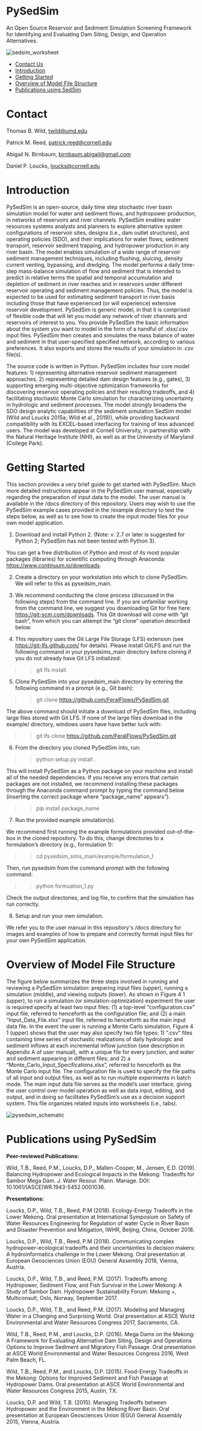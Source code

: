 # PySedSim
An Open Source Reservoir and Sediment Simulation Screening Framework for Identifying and Evaluating Dam Siting, Design, and Operation Alternatives.

![sedsim_worksheet](/images/pysedsim_logo.png)

- [Contact Us](#Contact)
- [Introduction](#Introduction)
- [Getting Started](#InstallGuide)
- [Overview of Model File Structure](#ModelFileStructure)
- [Publications using SedSim](#Pubs)

# <a name="Contact Us"></a>Contact
Thomas B. Wild, twild@umd.edu

Patrick M. Reed, patrick.reed@cornell.edu

Abigail N. Birnbaum, birnbaum.abigail@gmail.com

Daniel P. Loucks, loucks@cornell.edu

# <a name="Introduction"></a>Introduction

PySedSim is an open-source, daily time step stochastic river basin simulation model for water and sediment flows, and hydropower production, in networks of reservoirs and river channels. PySedSim enables water resources systems analysts and planners to explore alternative system configurations of reservoir sites, designs (i.e., dam outlet structures), and operating policies (SDO), and their implications for water flows, sediment transport, reservoir sediment trapping, and hydropower production in any river basin. The model enables simulation of a wide range of reservoir sediment management techniques, including flushing, sluicing, density current venting, bypassing, and dredging. The model performs a daily time-step mass-balance simulation of flow and sediment that is intended to predict in relative terms the spatial and temporal accumulation and depletion of sediment in river reaches and in reservoirs under different reservoir operating and sediment management policies. Thus, the model is expected to be used for estimating sediment transport in river basis including those that have experienced (or will experience) extensive reservoir development. PySedSim is generic model, in that it is comprised of flexible code that will let you model any network of river channels and reservoirs of interest to you. You provide PySedSim the basic information about the system you want to model in the form of a handful of .xlsx/.csv input files. PySedSim then creates and simulates the mass balance of water and sediment in that user-specified specified network, according to various preferences. It also exports and stores the results of your simulation in .csv file(s).

The source code is written in Python. PySedSim includes four core model features: 1) representing alternative reservoir sediment management approaches, 2) representing detailed dam design features (e.g., gates), 3) supporting emerging multi-objective optimization frameworks for discovering reservoir operating policies and their resulting tradeoffs, and 4) facilitating stochastic Monte Carlo simulation for characterizing uncertainty in hydrologic and sediment processes. The model strongly broadens the SDO design analytic capabilities of the sediment simulation SedSim model (Wild and Loucks 2015a; Wild et al., 2019)), while providing backward compatibility with its EXCEL-based interfacing for training of less advanced users. The model was developed at Cornell University, in partnership with the Natural Heritage Institute (NHI), as well as at the University of Maryland (College Park).

# <a name="InstallGuide"></a>Getting Started

This section provides a very brief guide to get started with PySedSim. Much more detailed instructions appear in the PySedSim user manual, especially regarding the preparation of input data to the model. The user manual is available in the /docs directory of this repository. Users may wish to use the PySedSim example cases provided in the /example directory to test the steps below, as well as to see how to create the input model files for your own model application.

1.	Download and install Python 2. (Note: v. 2.7 or later is suggested for Python 2; PySedSim has not been tested with Python 3). 

You can get a free distribution of Python and most of its most popular packages (libraries) for scientific computing through Anaconda: https://www.continuum.io/downloads.

2. Create a directory on your workstation into which to clone PySedSim. We will refer to this as pysedsim_main.

3. We recommend conducting the clone process (discussed in the following steps) from the command line. If you are unfamiliar working from the command line, we suggest you downloading Git for free here: https://git-scm.com/downloads. This Git download will come with “git bash”, from which you can attempt the “git clone” operation described below. 

4. This repository uses the Git Large File Storage (LFS) extension (see https://git-lfs.github.com/ for details). Please install GitLFS and run the following command in your pysedsims_main directory before cloning if you do not already have Git LFS initialized: 

>>git lfs install.

5. Clone PySedSim into your pysedsim_main directory by entering the following command in a prompt (e.g., Git bash):

>> git clone https://github.com/FeralFlows/PySedSim.git

The above command should initiate a download of PySedSim files, including large files stored with Git LFS. If none of the large files download in the example/ directory, windows users have have better luck with:

>> git lfs clone https://github.com/FeralFlows/PySedSim.git

6. From the directory you cloned PySedSim into, run:

>>python setup.py install . 

This will install PySedSim as a Python package on your machine and install all of the needed dependencies. If you receive any errors that certain packages are not installed, we recommend installing these packages through the Anaconda command prompt by typing the command below (inserting the correct package where “package_name” appears”).

>>pip install package_name

7. Run the provided example simulation(s).

We recommend first running the example formulations provided out-of-the-box in the cloned repository. To do this, change directories to a formulation’s directory (e.g., formulation 1):

>>cd pysedsim_sims_main/example/formulation_1

Then, run pysedsim from the command prompt with the following command:

>>python formuation_1.py

Check the output directories, and log file, to confirm that the simulation has run correctly.

8. Setup and run your own simulation.

We refer you to the user manual in this repository's /docs directory for images and examples of how to prepare and correctly format input files for your own PySedSim application.

# <a name="ModelFileStructure"></a>Overview of Model File Structure

The figure below summarizes the three steps involved in running and reviewing a PySedSim simulation: preparing input files (upper), running a simulation (middle), and viewing outputs (lower). As shown in Figure 4 1 (upper), to run a simulation (or simulation-optimization) experiment the user is required specify at least two input files: (1) a top-level “configuration.csv” input file, referred to henceforth as the configuration file; and (2) a main “Input_Data_File.xlsx” input file, referred to henceforth as the main input data file. In the event the user is running a Monte Carlo simulation, Figure 4 1 (upper) shows that the user may also specify two file types: 1) “.csv” files containing time series of stochastic realizations of daily hydrologic and sediment inflows at each incremental inflow junction (see description in Appendix A of user manual), with a unique file for every junction, and water and sediment appearing in different files; and 2) a “Monte_Carlo_Input_Specifications.xlsx”, referred to henceforth as the Monte Carlo input file. The configuration file is used to specify the file paths of all input and output files, as well as to run multiple experiments in batch mode. The main input data file serves as the model’s user interface, giving the user control over model operation as well as data input, editing, and output, and in doing so facilitates PySedSim’s use as a decision support system. This file organizes related inputs into worksheets (i.e., tabs).

![pysedsim_schematic](/images/pysedsim_schematic.png)

# <a name="Pubs"></a>Publications using PySedSim

<strong> Peer-reviewed Publications: </strong>

Wild, T.B., Reed, P.M., Loucks, D.P., Mallen-Cooper, M., Jensen, E.D. (2019). Balancing Hydropower and Ecological Impacts in the Mekong: Tradeoffs for Sambor Mega Dam. J. Water Resour. Plann. Manage. DOI: 10.1061/(ASCE)WR.1943-5452.0001036.

<strong> Presentations: </strong>

Loucks, D.P., Wild, T.B., Reed, P.M (2018). Ecology-Energy Tradeoffs in the Lower Mekong. Oral presentation at International Symposium on Safety of Water Resources Engineering for Regulation of water Cycle in River Basin and Disaster Prevention and Mitigation, IWHR, Beijing, China, October 2018.

Loucks, D.P., Wild, T.B., Reed, P.M (2018). Communicating complex hydropower-ecological tradeoffs and their uncertainties to decision makers: A hydroinformatics challenge in the Lower Mekong. Oral presentation at European Geosciences Union (EGU) General Assembly 2018, Vienna, Austria. 

Loucks, D.P., Wild, T.B., and Reed, P.M. (2017). Tradeoffs among Hydropower, Sediment Flow, and Fish Survival in the Lower Mekong: A Study of Sambor Dam. Hydropower Sustainability Forum: Mekong +, Multiconsult, Oslo, Norway, September 2017.

Loucks, D.P., Wild, T.B., and Reed, P.M. (2017). Modeling and Managing Water in a Changing and Surprising World. Oral presentation at ASCE World Environmental and Water Resources Congress 2017, Sacramento, CA.

Wild, T.B., Reed, P.M., and Loucks, D.P. (2016). Mega Dams on the Mekong: A Framework for Evaluating Alternative Dam Siting, Design and Operations Options to Improve Sediment and Migratory Fish Passage. Oral presentation at ASCE World Environmental and Water Resources Congress 2016, West Palm Beach, FL.

Wild, T.B., Reed, P.M., and Loucks, D.P. (2015). Food-Energy Tradeoffs in the Mekong: Options for Improved Sediment and Fish Passage at Hydropower Dams. Oral presentation at ASCE World Environmental and Water Resources Congress 2015, Austin, TX.

Loucks, D.P. and Wild, T.B. (2015). Managing Tradeoffs between Hydropower and the Environment in the Mekong River Basin. Oral presentation at European Geosciences Union (EGU) General Assembly 2015, Vienna, Austria.
